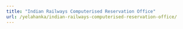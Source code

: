 ```yaml
---
title: "Indian Railways Computerised Reservation Office"
url: /yelahanka/indian-railways-computerised-reservation-office/
---
```

